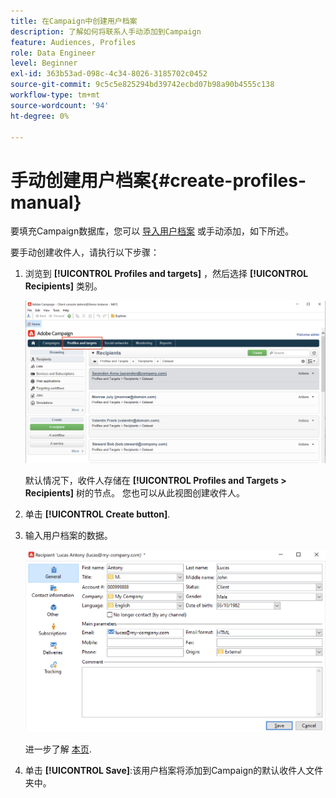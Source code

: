 ```yaml
---
title: 在Campaign中创建用户档案
description: 了解如何将联系人手动添加到Campaign
feature: Audiences, Profiles
role: Data Engineer
level: Beginner
exl-id: 363b53ad-098c-4c34-8026-3185702c0452
source-git-commit: 9c5c5e825294bd39742ecbd07b98a90b4555c138
workflow-type: tm+mt
source-wordcount: '94'
ht-degree: 0%

---
```


# 手动创建用户档案{#create-profiles-manual}

要填充Campaign数据库，您可以 [导入用户档案](import-profiles.md) 或手动添加，如下所述。

要手动创建收件人，请执行以下步骤：

1. 浏览到 **[!UICONTROL Profiles and targets]** ，然后选择 **[!UICONTROL Recipients]** 类别。

   ![](assets/profiles-and-targets.png)

   默认情况下，收件人存储在 **[!UICONTROL Profiles and Targets > Recipients]** 树的节点。 您也可以从此视图创建收件人。

1. 单击 **[!UICONTROL Create button]**.
1. 输入用户档案的数据。

   ![](assets/new-recipient.png)

   进一步了解 [本页](view-profiles.md#edit-a-profiles).

1. 单击 **[!UICONTROL Save]**:该用户档案将添加到Campaign的默认收件人文件夹中。
